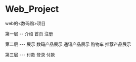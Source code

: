 # Web_Project
web的<数码购>项目

第一层   --   介绍
首页
注册 


第二层     ---  展示
数码产品展示 通讯产品展示
购物车    推荐产品展示


第三层    ---   付款
登录
付款
 


